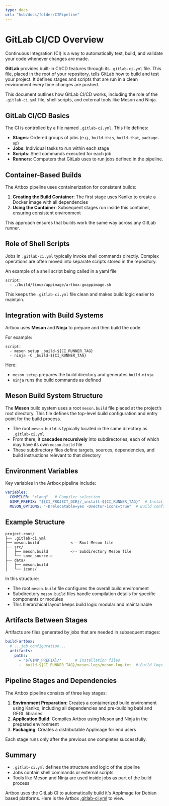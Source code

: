 ```yaml
---
type: docs
url: "hub/docs/folder/CIPipeline"
---
```


# GitLab CI/CD Overview

Continuous Integration (CI) is a way to automatically test, build, and validate your code whenever changes are made.

**GitLab** provides built-in CI/CD features through its `.gitlab-ci.yml` file. This file, placed in the root of your repository, tells GitLab how to build and test your project. It defines stages and scripts that are run in a clean environment every time changes are pushed.

This document outlines how GitLab CI/CD works, including the role of the `.gitlab-ci.yml` file, shell scripts, and external tools like Meson and Ninja.

## GitLab CI/CD Basics

The CI is controlled by a file named `.gitlab-ci.yml`. This file defines:

- **Stages**: Ordered groups of jobs (e.g., `build-this`, `build-that`, `package-up`)
- **Jobs**: Individual tasks to run within each stage
- **Scripts**: Shell commands executed for each job
- **Runners**: Computers that GitLab uses to run jobs defined in the pipeline.

## Container-Based Builds

The Artbox pipeline uses containerization for consistent builds:

1. **Creating the Build Container**: The first stage uses Kaniko to create a Docker image with all dependencies
2. **Using the Container**: Subsequent stages run inside this container, ensuring consistent environment

This approach ensures that builds work the same way across any GitLab runner.

## Role of Shell Scripts

Jobs in `.gitlab-ci.yml` typically invoke shell commands directly. Complex operations are often moved into separate scripts stored in the repository.

An example of a shell script being called in a yaml file
```
script:
  - ./build/linux/appimage/artbox-goappimage.sh
```

This keeps the `.gitlab-ci.yml` file clean and makes build logic easier to maintain.

## Integration with Build Systems

Artbox uses **Meson** and **Ninja** to prepare and then build the code.

For example:

```
script:
  - meson setup _build-${CI_RUNNER_TAG}
  - ninja -C _build-${CI_RUNNER_TAG}
```

Here:

- `meson setup` prepares the build directory and generates `build.ninja`
- `ninja` runs the build commands as defined

## Meson Build System Structure

The **Meson** build system uses a root `meson.build` file placed at the project’s root directory. This file defines the top-level build configuration and entry point for the build process.

- The root `meson.build` is typically located in the same directory as `.gitlab-ci.yml`
- From there, it **cascades recursively** into subdirectories, each of which may have its own `meson.build` file
- These subdirectory files define targets, sources, dependencies, and build instructions relevant to that directory

## Environment Variables

Key variables in the Artbox pipeline include:

```yaml
variables:
  COMPILER: "clang"   # Compiler selection
  GIMP_PREFIX: "${CI_PROJECT_DIR}/_install-${CI_RUNNER_TAG}"  # Installation path
  MESON_OPTIONS: "-Drelocatable=yes -Dvector-icons=true"  # Build configuration
```

## Example Structure

```
project-root/
├── .gitlab-ci.yml
├── meson.build              <-- Root Meson file
├── src/
│   ├── meson.build          <-- Subdirectory Meson file
│   └── some_source.c
├── data/
│   ├── meson.build
│   └── icons/
```

In this structure:

- The root `meson.build` file configures the overall build environment
- Subdirectory `meson.build` files handle compilation details for specific components or modules
- This hierarchical layout keeps build logic modular and maintainable

## Artifacts Between Stages

Artifacts are files generated by jobs that are needed in subsequent stages:

```yaml
build-artbox:
  # ...job configuration...
  artifacts:
    paths:
      - "${GIMP_PREFIX}/"      # Installation files
      - _build-${CI_RUNNER_TAG}/meson-logs/meson-log.txt  # Build logs
```

## Pipeline Stages and Dependencies

The Artbox pipeline consists of three key stages:

1. **Environment Preparation**: Creates a containerized build environment using Kaniko, including all dependencies and pre-building babl and GEGL libraries
2. **Application Build**: Compiles Artbox using Meson and Ninja in the prepared environment
3. **Packaging**: Creates a distributable AppImage for end users

Each stage runs only after the previous one completes successfully.

## Summary

- `.gitlab-ci.yml` defines the structure and logic of the pipeline
- Jobs contain shell commands or external scripts
- Tools like Meson and Ninja are used inside jobs as part of the build process

Artbox uses the GitLab CI to automatically build it's AppImage for Debian based platforms. Here is the Artbox [.gitlab-ci.yml](https://gitlab.gnome.org/pixelmixer/artbox/-/ci/editor?branch_name=artbox) to view.
